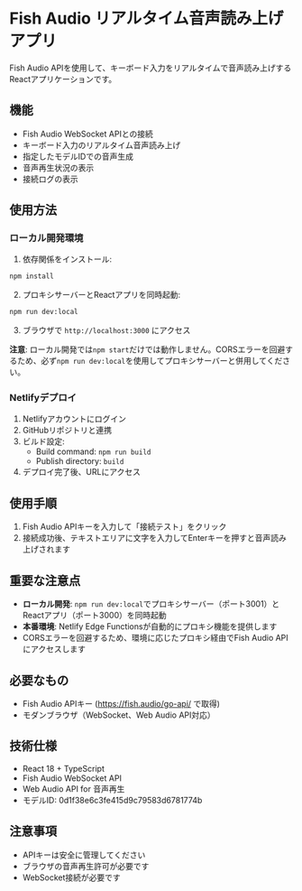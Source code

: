 # Fish Audio リアルタイム音声読み上げアプリ

Fish Audio APIを使用して、キーボード入力をリアルタイムで音声読み上げするReactアプリケーションです。

## 機能

- Fish Audio WebSocket APIとの接続
- キーボード入力のリアルタイム音声読み上げ
- 指定したモデルIDでの音声生成
- 音声再生状況の表示
- 接続ログの表示

## 使用方法

### ローカル開発環境

1. 依存関係をインストール:
```bash
npm install
```

2. プロキシサーバーとReactアプリを同時起動:
```bash
npm run dev:local
```

3. ブラウザで `http://localhost:3000` にアクセス

**注意**: ローカル開発では`npm start`だけでは動作しません。CORSエラーを回避するため、必ず`npm run dev:local`を使用してプロキシサーバーと併用してください。

### Netlifyデプロイ

1. Netlifyアカウントにログイン
2. GitHubリポジトリと連携
3. ビルド設定:
   - Build command: `npm run build`
   - Publish directory: `build`
4. デプロイ完了後、URLにアクセス

## 使用手順

1. Fish Audio APIキーを入力して「接続テスト」をクリック
2. 接続成功後、テキストエリアに文字を入力してEnterキーを押すと音声読み上げされます

## 重要な注意点

- **ローカル開発**: `npm run dev:local`でプロキシサーバー（ポート3001）とReactアプリ（ポート3000）を同時起動
- **本番環境**: Netlify Edge Functionsが自動的にプロキシ機能を提供します
- CORSエラーを回避するため、環境に応じたプロキシ経由でFish Audio APIにアクセスします

## 必要なもの

- Fish Audio APIキー (https://fish.audio/go-api/ で取得)
- モダンブラウザ（WebSocket、Web Audio API対応）

## 技術仕様

- React 18 + TypeScript
- Fish Audio WebSocket API
- Web Audio API for 音声再生
- モデルID: 0d1f38e6c3fe415d9c79583d6781774b

## 注意事項

- APIキーは安全に管理してください
- ブラウザの音声再生許可が必要です
- WebSocket接続が必要です